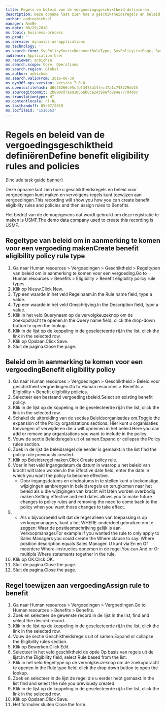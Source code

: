 ```yaml
---
title: Regels en beleid van de vergoedingsgeschiktheid definiëren
description: Deze opname laat zien hoe u geschiktheidsregels en beleid voor vergoedingen kunt maken en vervolgens regels kunt toewijzen aan vergoedingen.
author: andreabichsel
manager: AnnBe
ms.date: 08/29/2018
ms.topic: business-process
ms.prod: ''
ms.service: dynamics-ax-applications
ms.technology: ''
ms.search.form: SysPolicySourceDocumentRuleType, SysPolicyListPage, SysPolicy, HcmBenefitEligibilityPolicy, HcmBenefit
audience: Application User
ms.reviewer: anbichse
ms.search.scope: Core, Operations
ms.search.region: Global
ms.author: anbichse
ms.search.validFrom: 2016-06-30
ms.dyn365.ops.version: Version 7.0.0
ms.openlocfilehash: d0d35266c95cfbf3473a14fec47a1c748229dd25
ms.sourcegitcommit: 2b890cd7a801055ab0ca24398efc8e4e777d4d8c
ms.translationtype: HT
ms.contentlocale: nl-NL
ms.lasthandoff: 05/07/2019
ms.locfileid: "1510563"
---
```

# <a name="define-benefit-eligibility-rules-and-policies"></a><span data-ttu-id="77240-103">Regels en beleid van de vergoedingsgeschiktheid definiëren</span><span class="sxs-lookup"><span data-stu-id="77240-103">Define benefit eligibility rules and policies</span></span>

[!include [task guide banner](../../includes/task-guide-banner.md)]

<span data-ttu-id="77240-104">Deze opname laat zien hoe u geschiktheidsregels en beleid voor vergoedingen kunt maken en vervolgens regels kunt toewijzen aan vergoedingen.</span><span class="sxs-lookup"><span data-stu-id="77240-104">This recording will show you how you can create benefit eligibility rules and policies and then assign rules to Benefits.</span></span>  

<span data-ttu-id="77240-105">Het bedrijf van de demogegevens dat wordt gebruikt om deze registratie te maken is USMF.</span><span class="sxs-lookup"><span data-stu-id="77240-105">The demo data company used to create this recording is USMF.</span></span>


## <a name="create-benefit-eligibility-policy-rule-type"></a><span data-ttu-id="77240-106">Regeltype van beleid om in aanmerking te komen voor een vergoeding maken</span><span class="sxs-lookup"><span data-stu-id="77240-106">Create benefit eligibility policy rule type</span></span>
1. <span data-ttu-id="77240-107">Ga naar Human resources > Vergoedingen > Geschiktheid > Regeltypen van beleid om in aanmerking te komen voor een vergoeding.</span><span class="sxs-lookup"><span data-stu-id="77240-107">Go to Human resources > Benefits > Eligibility > Benefit eligibility policy rule types.</span></span>
2. <span data-ttu-id="77240-108">Klik op Nieuw.</span><span class="sxs-lookup"><span data-stu-id="77240-108">Click New.</span></span>
3. <span data-ttu-id="77240-109">Typ een waarde in het veld Regelnaam.</span><span class="sxs-lookup"><span data-stu-id="77240-109">In the Rule name field, type a value.</span></span>
4. <span data-ttu-id="77240-110">Typ een waarde in het veld Omschrijving.</span><span class="sxs-lookup"><span data-stu-id="77240-110">In the Description field, type a value.</span></span>
5. <span data-ttu-id="77240-111">Klik in het veld Querynaam op de vervolgkeuzeknop om de zoekopdracht te openen.</span><span class="sxs-lookup"><span data-stu-id="77240-111">In the Query name field, click the drop-down button to open the lookup.</span></span>
6. <span data-ttu-id="77240-112">Klik in de lijst op de koppeling in de geselecteerde rij.</span><span class="sxs-lookup"><span data-stu-id="77240-112">In the list, click the link in the selected row.</span></span>
7. <span data-ttu-id="77240-113">Klik op Opslaan.</span><span class="sxs-lookup"><span data-stu-id="77240-113">Click Save.</span></span>
8. <span data-ttu-id="77240-114">Sluit de pagina.</span><span class="sxs-lookup"><span data-stu-id="77240-114">Close the page.</span></span>

## <a name="benefit-eligibility-policy"></a><span data-ttu-id="77240-115">Beleid om in aanmerking te komen voor een vergoeding</span><span class="sxs-lookup"><span data-stu-id="77240-115">Benefit eligibility policy</span></span>
1. <span data-ttu-id="77240-116">Ga naar Human resources > Vergoedingen > Geschiktheid > Beleid voor geschiktheid vergoedingen.</span><span class="sxs-lookup"><span data-stu-id="77240-116">Go to Human resources > Benefits > Eligibility > Benefit eligibility policies.</span></span>
2. <span data-ttu-id="77240-117">Selecteer een bestaand vergoedingsbeleid.</span><span class="sxs-lookup"><span data-stu-id="77240-117">Select an existing benefit policy.</span></span>
3. <span data-ttu-id="77240-118">Klik in de lijst op de koppeling in de geselecteerde rij.</span><span class="sxs-lookup"><span data-stu-id="77240-118">In the list, click the link in the selected row.</span></span>
4. <span data-ttu-id="77240-119">Schakel de uitbreiding van de secties Beleidsorganisaties om.</span><span class="sxs-lookup"><span data-stu-id="77240-119">Toggle the expansion of the Policy organizations sections.</span></span>  <span data-ttu-id="77240-120">Hier kunt u organisaties toevoegen of verwijderen die u wilt opnemen in het beleid.</span><span class="sxs-lookup"><span data-stu-id="77240-120">Here you can add or remove any organizations you want to include in the policy.</span></span>
5. <span data-ttu-id="77240-121">Vouw de sectie Beleidsregels uit of samen.</span><span class="sxs-lookup"><span data-stu-id="77240-121">Expand or collapse the Policy rules section.</span></span>
6. <span data-ttu-id="77240-122">Zoek in de lijst de beleidsregel die eerder is gemaakt.</span><span class="sxs-lookup"><span data-stu-id="77240-122">In the list find the policy rule previously created.</span></span>
7. <span data-ttu-id="77240-123">Klik op Beleidsregel maken.</span><span class="sxs-lookup"><span data-stu-id="77240-123">Click Create policy rule.</span></span>
8. <span data-ttu-id="77240-124">Voer in het veld Ingangsdatum de datum in waarop u het beleid van kracht wilt laten worden.</span><span class="sxs-lookup"><span data-stu-id="77240-124">In the Effective date field, enter the date in which you want the policy to become effective.</span></span>
    * <span data-ttu-id="77240-125">Door ingangsdatums en einddatums in te stellen kunt u toekomstige wijzigingen aanbrengen in beleidsregels en terugkomen naar het beleid als u die wijzigingen van kracht wilt laten worden overbodig maken.</span><span class="sxs-lookup"><span data-stu-id="77240-125">Setting effective and end dates allows you to make future changes to policy rules and removing the need to come back to the policy when you want those changes to take effect.</span></span>  
9. 
    * <span data-ttu-id="77240-126">Als u bijvoorbeeld wilt dat de regel alleen van toepassing is op verkoopmanagers, kunt u het WHERE-onderdeel gebruiken om te zeggen: Waar de positieomschrijving gelijk is aan Verkoopmanager.</span><span class="sxs-lookup"><span data-stu-id="77240-126">For example if you wanted the rule to only apply to Sales Managers you could create the Where clause to say: Where position description equals Sales Manager.</span></span>  <span data-ttu-id="77240-127">U kunt via En en Of meerdere Where-instructies opnemen in de regel.</span><span class="sxs-lookup"><span data-stu-id="77240-127">You can And or Or multiple Where statements together in the rule.</span></span>  
10. <span data-ttu-id="77240-128">Klik op OK.</span><span class="sxs-lookup"><span data-stu-id="77240-128">Click OK.</span></span>
11. <span data-ttu-id="77240-129">Sluit de pagina.</span><span class="sxs-lookup"><span data-stu-id="77240-129">Close the page.</span></span>
12. <span data-ttu-id="77240-130">Sluit de pagina.</span><span class="sxs-lookup"><span data-stu-id="77240-130">Close the page.</span></span>

## <a name="assign-rule-to-benefit"></a><span data-ttu-id="77240-131">Regel toewijzen aan vergoeding</span><span class="sxs-lookup"><span data-stu-id="77240-131">Assign rule to benefit</span></span>
1. <span data-ttu-id="77240-132">Ga naar Human resources > Vergoedingen > Vergoedingen.</span><span class="sxs-lookup"><span data-stu-id="77240-132">Go to Human resources > Benefits > Benefits.</span></span>
2. <span data-ttu-id="77240-133">Zoek en selecteer de gewenste record in de lijst.</span><span class="sxs-lookup"><span data-stu-id="77240-133">In the list, find and select the desired record.</span></span>
3. <span data-ttu-id="77240-134">Klik in de lijst op de koppeling in de geselecteerde rij.</span><span class="sxs-lookup"><span data-stu-id="77240-134">In the list, click the link in the selected row.</span></span>
4. <span data-ttu-id="77240-135">Vouw de sectie Geschiktheidsregels uit of samen.</span><span class="sxs-lookup"><span data-stu-id="77240-135">Expand or collapse the Eligibility rules section.</span></span>
5. <span data-ttu-id="77240-136">Klik op Bewerken.</span><span class="sxs-lookup"><span data-stu-id="77240-136">Click Edit.</span></span>
6. <span data-ttu-id="77240-137">Selecteer in het veld geschiktheid de optie Op basis van regels uit de lijst.</span><span class="sxs-lookup"><span data-stu-id="77240-137">In the Eligibility field, select Rule based from the list.</span></span>
7. <span data-ttu-id="77240-138">Klik in het veld Regeltype op de vervolgkeuzeknop om de zoekopdracht te openen.</span><span class="sxs-lookup"><span data-stu-id="77240-138">In the Rule type field, click the drop down button to open the lookup.</span></span>
8. <span data-ttu-id="77240-139">Zoek en selecteer in de lijst de regel die u eerder hebt gemaakt.</span><span class="sxs-lookup"><span data-stu-id="77240-139">In the list find and select the rule you previously created.</span></span>
9. <span data-ttu-id="77240-140">Klik in de lijst op de koppeling in de geselecteerde rij.</span><span class="sxs-lookup"><span data-stu-id="77240-140">In the list, click the link in the selected row.</span></span>
10. <span data-ttu-id="77240-141">Klik op Opslaan.</span><span class="sxs-lookup"><span data-stu-id="77240-141">Click Save.</span></span>
11. <span data-ttu-id="77240-142">Het formulier sluiten.</span><span class="sxs-lookup"><span data-stu-id="77240-142">Close the form.</span></span>


